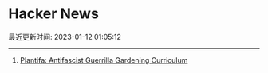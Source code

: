 # Hacker News

最近更新时间: 2023-01-12 01:05:12

--- 
1. [Plantifa: Antifascist Guerrilla Gardening Curriculum](https://pdxscholar.library.pdx.edu/cgi/viewcontent.cgi?article=1338&context=nwjte) 
